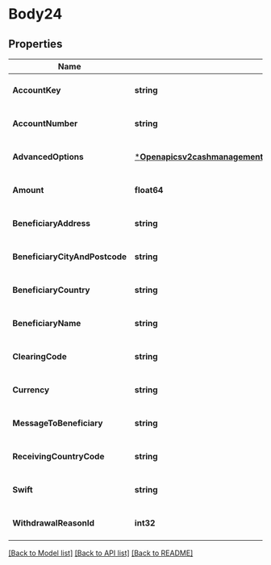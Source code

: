 # Body24

## Properties
Name | Type | Description | Notes
------------ | ------------- | ------------- | -------------
**AccountKey** | **string** |  | [optional] [default to null]
**AccountNumber** | **string** |  | [optional] [default to null]
**AdvancedOptions** | [***Openapicsv2cashmanagementwithdrawalsWithdrawIBanSwiftAdvancedOptions**](openapicsv2cashmanagementwithdrawalsWithdrawIBanSwift_AdvancedOptions.md) |  | [optional] [default to null]
**Amount** | **float64** |  | [optional] [default to null]
**BeneficiaryAddress** | **string** |  | [optional] [default to null]
**BeneficiaryCityAndPostcode** | **string** |  | [optional] [default to null]
**BeneficiaryCountry** | **string** |  | [optional] [default to null]
**BeneficiaryName** | **string** |  | [optional] [default to null]
**ClearingCode** | **string** |  | [optional] [default to null]
**Currency** | **string** |  | [optional] [default to null]
**MessageToBeneficiary** | **string** |  | [optional] [default to null]
**ReceivingCountryCode** | **string** |  | [optional] [default to null]
**Swift** | **string** |  | [optional] [default to null]
**WithdrawalReasonId** | **int32** |  | [optional] [default to null]

[[Back to Model list]](../README.md#documentation-for-models) [[Back to API list]](../README.md#documentation-for-api-endpoints) [[Back to README]](../README.md)

